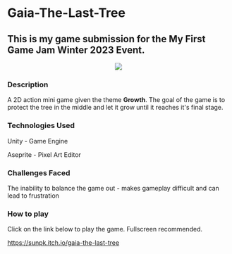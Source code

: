 # Gaia-The-Last-Tree

## This is my game submission for the My First Game Jam Winter 2023 Event.

<p align="center">
  <img src="https://img.itch.zone/aW1nLzExMjgzMDUzLnBuZw==/315x250%23c/%2BctqQL.png" />
</p>

### Description 
A 2D action mini game given the theme **Growth**.
The goal of the game is to protect the tree in the middle and let it grow until it reaches it's final stage.

### Technologies Used
Unity - Game Engine

Aseprite - Pixel Art Editor

### Challenges Faced
The inability to balance the game out - makes gameplay difficult and can lead to frustration

### How to play
Click on the link below to play the game. Fullscreen recommended.

https://sunpk.itch.io/gaia-the-last-tree


